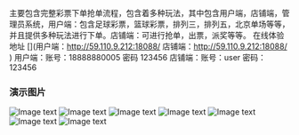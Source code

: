  主要包含完整彩票下单抢单流程，包含着多种玩法，其中包含用户端，店铺端，管理员系统，用户端：包含足球彩票，篮球彩票，排列三，排列五，北京单场等等，并且提供多种玩法进行下单。店铺端：可进行抢单，出票，派奖等等。
在线体验地址 [](用户端：http://59.110.9.212:18088/ 店铺端：http://59.110.9.212:18088/ ) 用户端：账号：18888880005 密码 123456 店铺端：账号：user 密码：123456

### 演示图片
![Image text](https://gitee.com/let_me_smile/h5-business/raw/master/README_files/1.jpg)
![Image text](https://gitee.com/let_me_smile/h5-business/raw/master/README_files/2.jpg)
![Image text](https://gitee.com/let_me_smile/h5-business/raw/master/README_files/3.jpg)
![Image text](https://gitee.com/let_me_smile/h5-business/raw/master/README_files/4.jpg)
![Image text](https://gitee.com/let_me_smile/h5-business/raw/master/README_files/5.jpg)
![Image text](https://gitee.com/let_me_smile/h5-business/raw/master/README_files/6.jpg)
![Image text](https://gitee.com/let_me_smile/h5-business/raw/master/README_files/7.jpg)